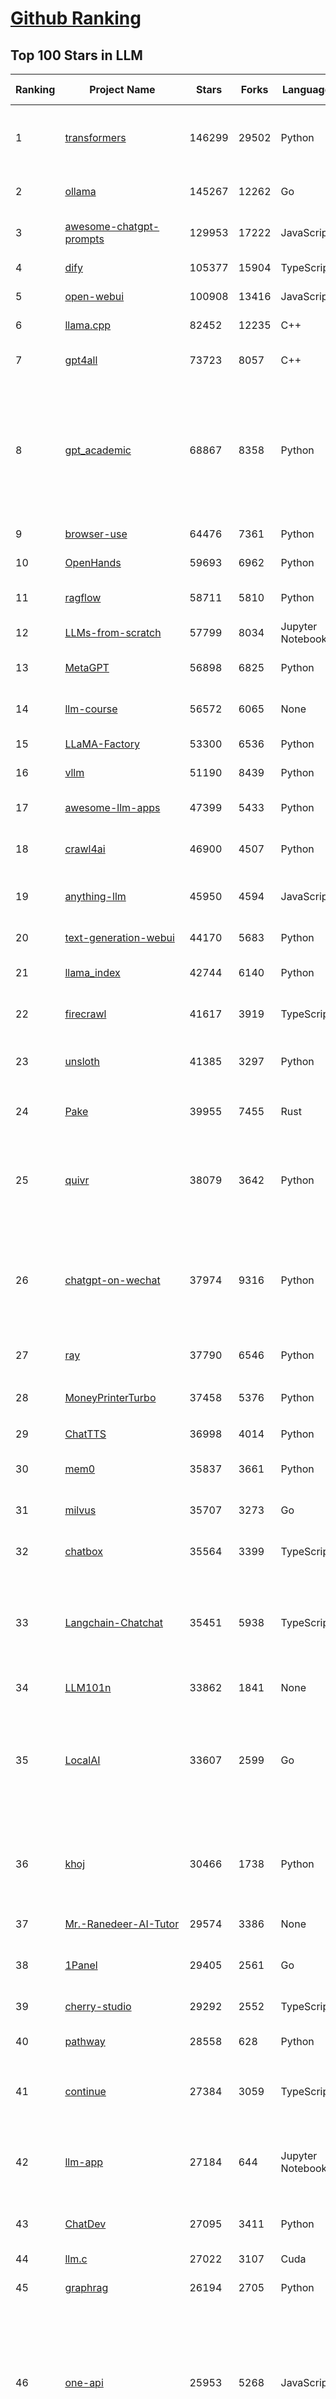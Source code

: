 [Github Ranking](../README.md)
==========

## Top 100 Stars in LLM

| Ranking | Project Name | Stars | Forks | Language | Open Issues | Description | Last Commit |
| ------- | ------------ | ----- | ----- | -------- | ----------- | ----------- | ----------- |
| 1 | [transformers](https://github.com/huggingface/transformers) | 146299 | 29502 | Python | 1073 | 🤗 Transformers: the model-definition framework for state-of-the-art machine learning models in text, vision, audio, and multimodal models, for both inference and training.  | 2025-07-02T02:11:03Z |
| 2 | [ollama](https://github.com/ollama/ollama) | 145267 | 12262 | Go | 1601 | Get up and running with Llama 3.3, DeepSeek-R1, Phi-4, Gemma 3, Mistral Small 3.1 and other large language models. | 2025-07-01T16:46:15Z |
| 3 | [awesome-chatgpt-prompts](https://github.com/f/awesome-chatgpt-prompts) | 129953 | 17222 | JavaScript | 0 | This repo includes ChatGPT prompt curation to use ChatGPT and other LLM tools better. | 2025-06-18T17:50:37Z |
| 4 | [dify](https://github.com/langgenius/dify) | 105377 | 15904 | TypeScript | 696 | Production-ready platform for agentic workflow development. | 2025-07-02T03:38:45Z |
| 5 | [open-webui](https://github.com/open-webui/open-webui) | 100908 | 13416 | JavaScript | 179 | User-friendly AI Interface (Supports Ollama, OpenAI API, ...) | 2025-07-01T18:42:49Z |
| 6 | [llama.cpp](https://github.com/ggml-org/llama.cpp) | 82452 | 12235 | C++ | 309 | LLM inference in C/C++ | 2025-07-01T16:02:20Z |
| 7 | [gpt4all](https://github.com/nomic-ai/gpt4all) | 73723 | 8057 | C++ | 689 | GPT4All: Run Local LLMs on Any Device. Open-source and available for commercial use. | 2025-05-27T20:05:19Z |
| 8 | [gpt_academic](https://github.com/binary-husky/gpt_academic) | 68867 | 8358 | Python | 259 | 为GPT/GLM等LLM大语言模型提供实用化交互接口，特别优化论文阅读/润色/写作体验，模块化设计，支持自定义快捷按钮&函数插件，支持Python和C++等项目剖析&自译解功能，PDF/LaTex论文翻译&总结功能，支持并行问询多种LLM模型，支持chatglm3等本地模型。接入通义千问, deepseekcoder, 讯飞星火, 文心一言, llama2, rwkv, claude2, moss等。 | 2025-06-24T17:35:03Z |
| 9 | [browser-use](https://github.com/browser-use/browser-use) | 64476 | 7361 | Python | 458 | 🌐 Make websites accessible for AI agents. Automate tasks online with ease. | 2025-07-01T21:54:09Z |
| 10 | [OpenHands](https://github.com/All-Hands-AI/OpenHands) | 59693 | 6962 | Python | 296 | 🙌 OpenHands: Code Less, Make More | 2025-07-02T01:07:49Z |
| 11 | [ragflow](https://github.com/infiniflow/ragflow) | 58711 | 5810 | Python | 2338 | RAGFlow is an open-source RAG (Retrieval-Augmented Generation) engine based on deep document understanding. | 2025-07-02T02:02:01Z |
| 12 | [LLMs-from-scratch](https://github.com/rasbt/LLMs-from-scratch) | 57799 | 8034 | Jupyter Notebook | 3 | Implement a ChatGPT-like LLM in PyTorch from scratch, step by step | 2025-06-30T22:49:53Z |
| 13 | [MetaGPT](https://github.com/FoundationAgents/MetaGPT) | 56898 | 6825 | Python | 21 | 🌟 The Multi-Agent Framework: First AI Software Company, Towards Natural Language Programming | 2025-06-30T11:45:55Z |
| 14 | [llm-course](https://github.com/mlabonne/llm-course) | 56572 | 6065 | None | 54 | Course to get into Large Language Models (LLMs) with roadmaps and Colab notebooks. | 2025-06-04T16:09:23Z |
| 15 | [LLaMA-Factory](https://github.com/hiyouga/LLaMA-Factory) | 53300 | 6536 | Python | 509 | Unified Efficient Fine-Tuning of 100+ LLMs & VLMs (ACL 2024) | 2025-07-01T14:37:24Z |
| 16 | [vllm](https://github.com/vllm-project/vllm) | 51190 | 8439 | Python | 1873 | A high-throughput and memory-efficient inference and serving engine for LLMs | 2025-07-02T02:04:24Z |
| 17 | [awesome-llm-apps](https://github.com/Shubhamsaboo/awesome-llm-apps) | 47399 | 5433 | Python | 4 | Collection of awesome LLM apps with AI Agents and RAG using OpenAI, Anthropic, Gemini and opensource models. | 2025-06-29T02:41:33Z |
| 18 | [crawl4ai](https://github.com/unclecode/crawl4ai) | 46900 | 4507 | Python | 172 | 🚀🤖 Crawl4AI: Open-source LLM Friendly Web Crawler & Scraper. Don't be shy, join here: https://discord.gg/jP8KfhDhyN | 2025-06-29T12:42:02Z |
| 19 | [anything-llm](https://github.com/Mintplex-Labs/anything-llm) | 45950 | 4594 | JavaScript | 275 | The all-in-one Desktop & Docker AI application with built-in RAG, AI agents, No-code agent builder, MCP compatibility,  and more. | 2025-07-02T01:33:45Z |
| 20 | [text-generation-webui](https://github.com/oobabooga/text-generation-webui) | 44170 | 5683 | Python | 2553 | LLM UI with advanced features, easy setup, and multiple backend support. | 2025-07-01T00:25:46Z |
| 21 | [llama_index](https://github.com/run-llama/llama_index) | 42744 | 6140 | Python | 228 | LlamaIndex is the leading framework for building LLM-powered agents over your data. | 2025-07-01T23:06:21Z |
| 22 | [firecrawl](https://github.com/mendableai/firecrawl) | 41617 | 3919 | TypeScript | 138 | 🔥 Turn entire websites into LLM-ready markdown or structured data. Scrape, crawl and extract with a single API. | 2025-07-01T22:42:28Z |
| 23 | [unsloth](https://github.com/unslothai/unsloth) | 41385 | 3297 | Python | 606 | Fine-tuning & Reinforcement Learning for LLMs. 🦥 Train Qwen3, Llama 4, DeepSeek-R1, Gemma 3, TTS 2x faster with 70% less VRAM. | 2025-07-01T16:28:59Z |
| 24 | [Pake](https://github.com/tw93/Pake) | 39955 | 7455 | Rust | 65 | 🤱🏻 Turn any webpage into a desktop app with Rust.  🤱🏻 利用 Rust 轻松构建轻量级多端桌面应用 | 2025-03-25T12:35:16Z |
| 25 | [quivr](https://github.com/QuivrHQ/quivr) | 38079 | 3642 | Python | 1 | Opiniated RAG for integrating GenAI in your apps 🧠   Focus on your product rather than the RAG. Easy integration in existing products with customisation!  Any LLM: GPT4, Groq, Llama. Any Vectorstore: PGVector, Faiss. Any Files. Anyway you want.  | 2025-06-27T14:44:02Z |
| 26 | [chatgpt-on-wechat](https://github.com/zhayujie/chatgpt-on-wechat) | 37974 | 9316 | Python | 295 | 基于大模型搭建的聊天机器人，同时支持 微信公众号、企业微信应用、飞书、钉钉 等接入，可选择ChatGPT/Claude/DeepSeek/文心一言/讯飞星火/通义千问/ Gemini/GLM-4/Kimi/LinkAI，能处理文本、语音和图片，访问操作系统和互联网，支持基于自有知识库进行定制企业智能客服。 | 2025-06-29T14:41:10Z |
| 27 | [ray](https://github.com/ray-project/ray) | 37790 | 6546 | Python | 2633 | Ray is an AI compute engine. Ray consists of a core distributed runtime and a set of AI Libraries for accelerating ML workloads. | 2025-07-02T03:06:04Z |
| 28 | [MoneyPrinterTurbo](https://github.com/harry0703/MoneyPrinterTurbo) | 37458 | 5376 | Python | 167 | 利用AI大模型，一键生成高清短视频 Generate short videos with one click using AI LLM. | 2025-06-11T06:34:54Z |
| 29 | [ChatTTS](https://github.com/2noise/ChatTTS) | 36998 | 4014 | Python | 59 | A generative speech model for daily dialogue. | 2025-05-23T13:00:56Z |
| 30 | [mem0](https://github.com/mem0ai/mem0) | 35837 | 3661 | Python | 365 | Memory for AI Agents; Announcing OpenMemory MCP - local and secure memory management. | 2025-07-02T00:03:13Z |
| 31 | [milvus](https://github.com/milvus-io/milvus) | 35707 | 3273 | Go | 596 | Milvus is a high-performance, cloud-native vector database built for scalable vector ANN search | 2025-07-02T03:42:43Z |
| 32 | [chatbox](https://github.com/chatboxai/chatbox) | 35564 | 3399 | TypeScript | 734 | User-friendly Desktop Client App for AI Models/LLMs (GPT, Claude, Gemini, Ollama...) | 2025-07-01T03:21:49Z |
| 33 | [Langchain-Chatchat](https://github.com/chatchat-space/Langchain-Chatchat) | 35451 | 5938 | TypeScript | 152 | Langchain-Chatchat（原Langchain-ChatGLM）基于 Langchain 与 ChatGLM, Qwen 与 Llama 等语言模型的 RAG 与 Agent 应用 \| Langchain-Chatchat (formerly langchain-ChatGLM), local knowledge based LLM (like ChatGLM, Qwen and Llama) RAG and Agent app with langchain  | 2025-03-25T15:45:51Z |
| 34 | [LLM101n](https://github.com/karpathy/LLM101n) | 33862 | 1841 | None | 0 | LLM101n: Let's build a Storyteller | 2024-08-01T01:20:33Z |
| 35 | [LocalAI](https://github.com/mudler/LocalAI) | 33607 | 2599 | Go | 445 | :robot: The free, Open Source alternative to OpenAI, Claude and others. Self-hosted and local-first. Drop-in replacement for OpenAI,  running on consumer-grade hardware. No GPU required. Runs gguf, transformers, diffusers and many more models architectures. Features: Generate Text, Audio, Video, Images, Voice Cloning, Distributed, P2P inference | 2025-07-01T22:45:25Z |
| 36 | [khoj](https://github.com/khoj-ai/khoj) | 30466 | 1738 | Python | 77 | Your AI second brain. Self-hostable. Get answers from the web or your docs. Build custom agents, schedule automations, do deep research. Turn any online or local LLM into your personal, autonomous AI (gpt, claude, gemini, llama, qwen, mistral). Get started - free. | 2025-07-02T03:48:38Z |
| 37 | [Mr.-Ranedeer-AI-Tutor](https://github.com/JushBJJ/Mr.-Ranedeer-AI-Tutor) | 29574 | 3386 | None | 13 | A GPT-4 AI Tutor Prompt for customizable personalized learning experiences. | 2025-06-14T06:58:48Z |
| 38 | [1Panel](https://github.com/1Panel-dev/1Panel) | 29405 | 2561 | Go | 616 | 🔥 1Panel provides an intuitive web interface and MCP Server to manage websites, files, containers, databases, and LLMs on a Linux server. | 2025-07-02T03:04:57Z |
| 39 | [cherry-studio](https://github.com/CherryHQ/cherry-studio) | 29292 | 2552 | TypeScript | 717 | 🍒 Cherry Studio is a desktop client that supports for multiple LLM providers. | 2025-07-02T03:51:03Z |
| 40 | [pathway](https://github.com/pathwaycom/pathway) | 28558 | 628 | Python | 43 | Python ETL framework for stream processing, real-time analytics, LLM pipelines, and RAG. | 2025-07-02T03:42:41Z |
| 41 | [continue](https://github.com/continuedev/continue) | 27384 | 3059 | TypeScript | 923 | ⏩ Create, share, and use custom AI code assistants with our open-source IDE extensions and hub of models, rules, prompts, docs, and other building blocks | 2025-07-02T03:14:59Z |
| 42 | [llm-app](https://github.com/pathwaycom/llm-app) | 27184 | 644 | Jupyter Notebook | 5 | Ready-to-run cloud templates for RAG, AI pipelines, and enterprise search with live data. 🐳Docker-friendly.⚡Always in sync with Sharepoint, Google Drive, S3, Kafka, PostgreSQL, real-time data APIs, and more. | 2025-05-16T07:58:43Z |
| 43 | [ChatDev](https://github.com/OpenBMB/ChatDev) | 27095 | 3411 | Python | 22 | Create Customized Software using Natural Language Idea (through LLM-powered Multi-Agent Collaboration) | 2025-06-05T23:58:06Z |
| 44 | [llm.c](https://github.com/karpathy/llm.c) | 27022 | 3107 | Cuda | 86 | LLM training in simple, raw C/CUDA | 2025-06-26T17:03:40Z |
| 45 | [graphrag](https://github.com/microsoft/graphrag) | 26194 | 2705 | Python | 134 | A modular graph-based Retrieval-Augmented Generation (RAG) system | 2025-06-23T22:38:11Z |
| 46 | [one-api](https://github.com/songquanpeng/one-api) | 25953 | 5268 | JavaScript | 865 | LLM API 管理 & 分发系统，支持 OpenAI、Azure、Anthropic Claude、Google Gemini、DeepSeek、字节豆包、ChatGLM、文心一言、讯飞星火、通义千问、360 智脑、腾讯混元等主流模型，统一 API 适配，可用于 key 管理与二次分发。单可执行文件，提供 Docker 镜像，一键部署，开箱即用。LLM API management & key redistribution system, unifying multiple providers under a single API. Single binary, Docker-ready, with an English UI. | 2025-02-21T11:30:22Z |
| 47 | [storm](https://github.com/stanford-oval/storm) | 25826 | 2328 | Python | 54 | An LLM-powered knowledge curation system that researches a topic and generates a full-length report with citations. | 2025-06-27T00:18:40Z |
| 48 | [composio](https://github.com/ComposioHQ/composio) | 25553 | 4418 | TypeScript | 49 | Composio equips your AI agents & LLMs with 100+ high-quality integrations via function calling | 2025-07-02T00:55:11Z |
| 49 | [void](https://github.com/voideditor/void) | 25430 | 1718 | TypeScript | 213 | None | 2025-06-29T23:34:44Z |
| 50 | [semantic-kernel](https://github.com/microsoft/semantic-kernel) | 25248 | 4021 | C# | 443 | Integrate cutting-edge LLM technology quickly and easily into your apps | 2025-07-01T20:14:41Z |
| 51 | [FastGPT](https://github.com/labring/FastGPT) | 24945 | 6427 | TypeScript | 561 | FastGPT is a knowledge-based platform built on the LLMs, offers a comprehensive suite of out-of-the-box capabilities such as data processing, RAG retrieval, and visual AI workflow orchestration, letting you easily develop and deploy complex question-answering systems without the need for extensive setup or configuration. | 2025-07-02T02:15:45Z |
| 52 | [litellm](https://github.com/BerriAI/litellm) | 24804 | 3363 | Python | 856 | Python SDK, Proxy Server (LLM Gateway) to call 100+ LLM APIs in OpenAI format - [Bedrock, Azure, OpenAI, VertexAI, Cohere, Anthropic, Sagemaker, HuggingFace, Replicate, Groq] | 2025-07-02T03:47:32Z |
| 53 | [JARVIS](https://github.com/microsoft/JARVIS) | 24203 | 2032 | Python | 79 | JARVIS, a system to connect LLMs with ML community. Paper: https://arxiv.org/pdf/2303.17580.pdf | 2024-09-26T06:43:22Z |
| 54 | [Awesome-LLM](https://github.com/Hannibal046/Awesome-LLM) | 24054 | 2030 | None | 8 | Awesome-LLM: a curated list of Large Language Model | 2025-05-09T10:06:31Z |
| 55 | [gin-vue-admin](https://github.com/flipped-aurora/gin-vue-admin) | 23115 | 6748 | Go | 21 | 🚀Vite+Vue3+Gin拥有AI辅助的基础开发平台，支持TS和JS混用。它集成了JWT鉴权、权限管理、动态路由、显隐可控组件、分页封装、多点登录拦截、资源权限、上传下载、代码生成器、表单生成器和可配置的导入导出等开发必备功能。 | 2025-07-02T02:39:06Z |
| 56 | [llamafile](https://github.com/Mozilla-Ocho/llamafile) | 22688 | 1194 | C++ | 154 | Distribute and run LLMs with a single file. | 2025-06-30T19:03:06Z |
| 57 | [gpt-researcher](https://github.com/assafelovic/gpt-researcher) | 22157 | 2916 | Python | 108 | LLM based autonomous agent that conducts deep local and web research on any topic and generates a long report with citations. | 2025-06-26T06:32:21Z |
| 58 | [CopilotKit](https://github.com/CopilotKit/CopilotKit) | 21629 | 2939 | TypeScript | 163 | React UI + elegant infrastructure for AI Copilots, AI chatbots, and in-app AI agents. The Agentic last-mile 🪁 | 2025-07-01T21:19:06Z |
| 59 | [unilm](https://github.com/microsoft/unilm) | 21461 | 2642 | Python | 628 | Large-scale Self-supervised Pre-training Across Tasks, Languages, and Modalities | 2025-06-03T09:54:32Z |
| 60 | [haystack](https://github.com/deepset-ai/haystack) | 21360 | 2237 | Python | 119 | AI orchestration framework to build customizable, production-ready LLM applications. Connect components (models, vector DBs, file converters) to pipelines or agents that can interact with your data. With advanced retrieval methods, it's best suited for building RAG, question answering, semantic search or conversational agent chatbots. | 2025-07-01T15:43:16Z |
| 61 | [gitleaks](https://github.com/gitleaks/gitleaks) | 21303 | 1664 | Go | 207 | Find secrets with Gitleaks 🔑 | 2025-07-01T20:59:34Z |
| 62 | [mlc-llm](https://github.com/mlc-ai/mlc-llm) | 20891 | 1758 | Python | 277 | Universal LLM Deployment Engine with ML Compilation | 2025-07-01T01:37:00Z |
| 63 | [pandas-ai](https://github.com/sinaptik-ai/pandas-ai) | 20785 | 1992 | Python | 11 | Chat with your database or your datalake (SQL, CSV, parquet). PandasAI makes data analysis conversational using LLMs and RAG. | 2025-06-29T12:52:50Z |
| 64 | [Awesome-Chinese-LLM](https://github.com/HqWu-HITCS/Awesome-Chinese-LLM) | 20539 | 1965 | None | 5 | 整理开源的中文大语言模型，以规模较小、可私有化部署、训练成本较低的模型为主，包括底座模型，垂直领域微调及应用，数据集与教程等。 | 2025-05-19T06:11:57Z |
| 65 | [BitNet](https://github.com/microsoft/BitNet) | 20396 | 1528 | Python | 109 | Official inference framework for 1-bit LLMs | 2025-06-03T06:14:20Z |
| 66 | [architecture.of.internet-product](https://github.com/davideuler/architecture.of.internet-product) | 20306 | 4688 | HTML | 3 | 互联网公司技术架构，微信/淘宝/微博/腾讯/阿里/美团点评/百度/OpenAI/Google/Facebook/Amazon/eBay的架构，欢迎PR补充 | 2024-02-17T12:02:24Z |
| 67 | [llm-cookbook](https://github.com/datawhalechina/llm-cookbook) | 20175 | 2433 | Jupyter Notebook | 2 | 面向开发者的 LLM 入门教程，吴恩达大模型系列课程中文版 | 2025-06-12T14:48:07Z |
| 68 | [Scrapegraph-ai](https://github.com/ScrapeGraphAI/Scrapegraph-ai) | 20147 | 1719 | Python | 12 | Python scraper based on AI | 2025-06-26T18:36:20Z |
| 69 | [self-llm](https://github.com/datawhalechina/self-llm) | 20020 | 2054 | Jupyter Notebook | 134 | 《开源大模型食用指南》针对中国宝宝量身打造的基于Linux环境快速微调（全参数/Lora）、部署国内外开源大模型（LLM）/多模态大模型（MLLM）教程 | 2025-07-02T03:42:49Z |
| 70 | [agenticSeek](https://github.com/Fosowl/agenticSeek) | 19686 | 1923 | Python | 20 | Fully Local Manus AI. No APIs, No $200 monthly bills. Enjoy an autonomous agent that thinks, browses the web, and code for the sole cost of electricity. 🔔 Official updates only via twitter @Martin993886460 (Beware of fake) | 2025-07-01T19:29:54Z |
| 71 | [llm-action](https://github.com/liguodongiot/llm-action) | 18990 | 2265 | HTML | 14 | 本项目旨在分享大模型相关技术原理以及实战经验（大模型工程化、大模型应用落地） | 2025-06-22T12:26:02Z |
| 72 | [peft](https://github.com/huggingface/peft) | 18906 | 1932 | Python | 25 | 🤗 PEFT: State-of-the-art Parameter-Efficient Fine-Tuning. | 2025-07-01T14:28:08Z |
| 73 | [Chinese-LLaMA-Alpaca](https://github.com/ymcui/Chinese-LLaMA-Alpaca) | 18867 | 1890 | Python | 1 | 中文LLaMA&Alpaca大语言模型+本地CPU/GPU训练部署 (Chinese LLaMA & Alpaca LLMs) | 2024-04-30T04:28:38Z |
| 74 | [Qwen](https://github.com/QwenLM/Qwen) | 18589 | 1526 | Python | 10 | The official repo of Qwen (通义千问) chat & pretrained large language model proposed by Alibaba Cloud. | 2025-06-16T08:59:28Z |
| 75 | [vanna](https://github.com/vanna-ai/vanna) | 18424 | 1667 | Python | 188 | 🤖 Chat with your SQL database 📊. Accurate Text-to-SQL Generation via LLMs using RAG 🔄. | 2025-04-10T03:18:09Z |
| 76 | [RAG_Techniques](https://github.com/NirDiamant/RAG_Techniques) | 18286 | 1848 | Jupyter Notebook | 1 | This repository showcases various advanced techniques for Retrieval-Augmented Generation (RAG) systems. RAG systems combine information retrieval with generative models to provide accurate and contextually rich responses. | 2025-07-01T21:50:39Z |
| 77 | [crawlee](https://github.com/apify/crawlee) | 18079 | 850 | TypeScript | 129 | Crawlee—A web scraping and browser automation library for Node.js to build reliable crawlers. In JavaScript and TypeScript. Extract data for AI, LLMs, RAG, or GPTs. Download HTML, PDF, JPG, PNG, and other files from websites. Works with Puppeteer, Playwright, Cheerio, JSDOM, and raw HTTP. Both headful and headless mode. With proxy rotation. | 2025-07-01T21:28:41Z |
| 78 | [LightRAG](https://github.com/HKUDS/LightRAG) | 18003 | 2519 | Python | 348 | "LightRAG: Simple and Fast Retrieval-Augmented Generation" | 2025-07-01T09:14:06Z |
| 79 | [agentic](https://github.com/transitive-bullshit/agentic) | 17711 | 2230 | TypeScript | 12 | Agentic is the App Store for LLM tools. Your API ⇒ Paid MCP. Instantly. | 2025-07-01T20:11:29Z |
| 80 | [llama-cookbook](https://github.com/meta-llama/llama-cookbook) | 17560 | 2538 | Jupyter Notebook | 20 | Welcome to the Llama Cookbook! This is your go to guide for Building with Llama: Getting started with Inference, Fine-Tuning, RAG. We also show you how to solve end to end problems using Llama model family and using them on various provider services   | 2025-07-01T22:15:22Z |
| 81 | [Janus](https://github.com/deepseek-ai/Janus) | 17409 | 2239 | Python | 151 | Janus-Series: Unified Multimodal Understanding and Generation Models | 2025-02-01T07:58:29Z |
| 82 | [repomix](https://github.com/yamadashy/repomix) | 17333 | 752 | TypeScript | 95 | 📦 Repomix is a powerful tool that packs your entire repository into a single, AI-friendly file. Perfect for when you need to feed your codebase to Large Language Models (LLMs) or other AI tools like Claude, ChatGPT, DeepSeek, Perplexity, Gemini, Gemma, Llama, Grok, and more. | 2025-07-02T03:52:58Z |
| 83 | [letta](https://github.com/letta-ai/letta) | 17097 | 1778 | Python | 19 | Letta (formerly MemGPT) is the stateful agents framework with memory, reasoning, and context management. | 2025-06-29T22:56:47Z |
| 84 | [MaxKB](https://github.com/1Panel-dev/MaxKB) | 16940 | 2195 | Python | 157 | 💬 MaxKB is an open-source AI assistant for enterprise. It seamlessly integrates RAG pipelines, supports robust workflows, and provides MCP tool-use capabilities. | 2025-07-02T03:35:16Z |
| 85 | [DB-GPT](https://github.com/eosphoros-ai/DB-GPT) | 16864 | 2331 | Python | 406 | AI Native Data App Development framework with AWEL(Agentic Workflow Expression Language) and Agents | 2025-06-27T10:06:20Z |
| 86 | [context7](https://github.com/upstash/context7) | 16701 | 816 | JavaScript | 41 | Context7 MCP Server -- Up-to-date code documentation for LLMs and AI code editors | 2025-07-01T14:55:46Z |
| 87 | [SWE-agent](https://github.com/SWE-agent/SWE-agent) | 16524 | 1696 | Python | 32 | SWE-agent takes a GitHub issue and tries to automatically fix it, using your LM of choice. It can also be employed for offensive cybersecurity or competitive coding challenges. [NeurIPS 2024]  | 2025-06-30T22:52:20Z |
| 88 | [evals](https://github.com/openai/evals) | 16481 | 2744 | Python | 100 | Evals is a framework for evaluating LLMs and LLM systems, and an open-source registry of benchmarks. | 2024-12-18T22:09:47Z |
| 89 | [SuperAGI](https://github.com/TransformerOptimus/SuperAGI) | 16475 | 2025 | Python | 146 | <⚡️> SuperAGI - A dev-first open source autonomous AI agent framework. Enabling developers to build, manage & run useful autonomous agents quickly and reliably. | 2025-01-22T22:14:07Z |
| 90 | [suna](https://github.com/kortix-ai/suna) | 16230 | 2509 | TypeScript | 162 | Suna - Open Source Generalist AI Agent | 2025-06-30T17:56:13Z |
| 91 | [RagaAI-Catalyst](https://github.com/raga-ai-hub/RagaAI-Catalyst) | 16181 | 3759 | Python | 8 | Python SDK for Agent AI Observability, Monitoring and Evaluation Framework. Includes features like agent, llm and tools tracing, debugging multi-agentic system, self-hosted dashboard and advanced analytics with timeline and execution graph view  | 2025-06-23T05:59:18Z |
| 92 | [kubesphere](https://github.com/kubesphere/kubesphere) | 16121 | 2223 | Go | 347 | The container platform tailored for Kubernetes multi-cloud, datacenter, and edge management ⎈ 🖥 ☁️ | 2025-06-13T01:48:48Z |
| 93 | [DocsGPT](https://github.com/arc53/DocsGPT) | 15844 | 1683 | TypeScript | 22 | DocsGPT is an open-source genAI tool that helps users get reliable answers from knowledge source, while avoiding hallucinations. It enables private and reliable information retrieval, with tooling and agentic system capability built in. | 2025-07-01T00:15:01Z |
| 94 | [web-llm](https://github.com/mlc-ai/web-llm) | 15810 | 1038 | TypeScript | 111 | High-performance In-browser LLM Inference Engine  | 2025-05-05T03:17:42Z |
| 95 | [ChatGLM2-6B](https://github.com/THUDM/ChatGLM2-6B) | 15719 | 1835 | Python | 430 | ChatGLM2-6B: An Open Bilingual Chat LLM \| 开源双语对话语言模型 | 2024-06-27T04:05:08Z |
| 96 | [SillyTavern](https://github.com/SillyTavern/SillyTavern) | 15693 | 3502 | JavaScript | 271 | LLM Frontend for Power Users. | 2025-07-01T21:02:47Z |
| 97 | [sglang](https://github.com/sgl-project/sglang) | 15623 | 2235 | Python | 492 | SGLang is a fast serving framework for large language models and vision language models. | 2025-07-02T03:29:48Z |
| 98 | [Self-Hosting-Guide](https://github.com/mikeroyal/Self-Hosting-Guide) | 15421 | 773 | Dockerfile | 15 | Self-Hosting Guide. Learn all about  locally hosting (on premises & private web servers) and managing software applications by yourself or your organization. Including Cloud, LLMs, WireGuard, Automation, Home Assistant, and Networking. | 2025-06-27T01:51:16Z |
| 99 | [ChuanhuChatGPT](https://github.com/GaiZhenbiao/ChuanhuChatGPT) | 15412 | 2277 | Python | 122 | GUI for ChatGPT API and many LLMs. Supports agents, file-based QA, GPT finetuning and query with web search. All with a neat UI. | 2025-03-13T09:36:38Z |
| 100 | [ai](https://github.com/vercel/ai) | 15355 | 2478 | TypeScript | 400 | The AI Toolkit for TypeScript. From the creators of Next.js, the AI SDK is a free open-source library for building AI-powered applications and agents  | 2025-07-01T16:42:46Z |

